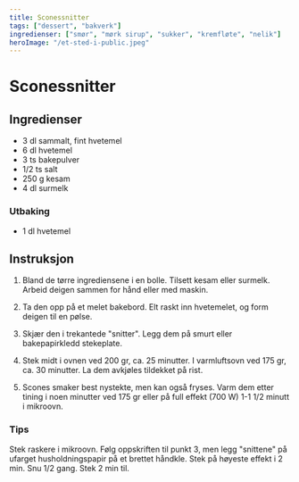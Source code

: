 ```yaml
---
title: Sconessnitter
tags: ["dessert", "bakverk"]
ingredienser: ["smør", "mørk sirup", "sukker", "kremfløte", "nelik"]
heroImage: "/et-sted-i-public.jpeg"
---
```


# Sconessnitter

## Ingredienser

- 3 dl sammalt, fint hvetemel
- 6 dl hvetemel
- 3 ts bakepulver
- 1/2 ts salt
- 250 g kesam
- 4 dl surmelk

### Utbaking

- 1 dl hvetemel

## Instruksjon

1. Bland de tørre ingrediensene i en bolle. Tilsett kesam eller surmelk. Arbeid deigen sammen for hånd eller med maskin.

2. Ta den opp på et melet bakebord. Elt raskt inn hvetemelet, og form deigen til en pølse.

3. Skjær den i trekantede "snitter". Legg dem på smurt eller bakepapirkledd stekeplate.

4. Stek midt i ovnen ved 200 gr, ca. 25 minutter. I varmluftsovn ved 175 gr, ca. 30 minutter. La dem avkjøles tildekket på rist.

5. Scones smaker best nystekte, men kan også fryses. Varm dem etter tining i noen minutter ved 175 gr eller på full effekt (700 W) 1-1 1/2 minutt i mikroovn.

### Tips

Stek raskere i mikroovn. Følg oppskriften til punkt 3, men legg "snittene" på ufarget husholdningspapir på et brettet håndkle. Stek på høyeste effekt i 2 min. Snu 1/2 gang. Stek 2 min til.

